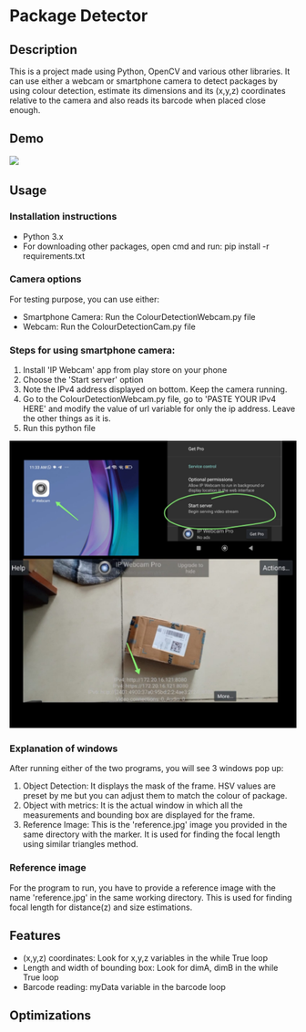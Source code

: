 
# Package Detector

## Description
This is a project made using Python, OpenCV and various other libraries. It can use either a webcam or smartphone camera to detect packages by using colour detection, estimate its dimensions and its (x,y,z) coordinates relative to the camera and also reads its barcode when placed close enough.



## Demo

![](https://github.com/tashad19/package-detector/blob/main/working1.gif)



## Usage

### Installation instructions
- Python 3.x
- For downloading other packages, open cmd and run: pip install -r requirements.txt

### Camera options
For testing purpose, you can use either:
- Smartphone Camera: Run the ColourDetectionWebcam.py file
- Webcam: Run the ColourDetectionCam.py file

### Steps for using smartphone camera:
1. Install 'IP Webcam' app from play store on your phone
2. Choose the 'Start server' option
3. Note the IPv4 address displayed on bottom. Keep the camera running.
4. Go to the ColourDetectionWebcam.py file, go to 'PASTE YOUR IPv4 HERE' and modify the value of url variable for only the ip address. Leave the other things as it is.
5. Run this python file

![](https://github.com/tashad19/package-detector/blob/main/IP%20camera%20steps.jpg)

### Explanation of windows 
After running either of the two programs, you will see 3 windows pop up:
1. Object Detection: It displays the mask of the frame. HSV values are preset by me but you can adjust them to match the colour of package.
2. Object with metrics: It is the actual window in which all the measurements and bounding box are displayed for the frame.
3. Reference Image: This is the 'reference.jpg' image you provided in the same directory with the marker. It is used for finding the focal length using similar triangles method.

### Reference image
For the program to run, you have to provide a reference image with the name 'reference.jpg' in the same working directory. 
This is used for finding focal length for distance(z) and size estimations.


## Features

- (x,y,z) coordinates: Look for x,y,z variables in the while True loop
- Length and width of bounding box: Look for dimA, dimB in the while True loop
- Barcode reading: myData variable in the barcode loop


## Optimizations



